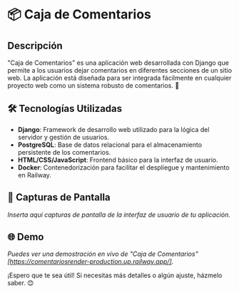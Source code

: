 # 📦 Caja de Comentarios

## Descripción
"Caja de Comentarios" es una aplicación web desarrollada con Django que permite a los usuarios dejar comentarios en diferentes secciones de un sitio web. La aplicación está diseñada para ser integrada fácilmente en cualquier proyecto web como un sistema robusto de comentarios. 💬

## 🛠️ Tecnologías Utilizadas
- **Django**: Framework de desarrollo web utilizado para la lógica del servidor y gestión de usuarios.
- **PostgreSQL**: Base de datos relacional para el almacenamiento persistente de los comentarios.
- **HTML/CSS/JavaScript**: Frontend básico para la interfaz de usuario.
- **Docker**: Contenedorización para facilitar el despliegue y mantenimiento en Railway.

## 📸 Capturas de Pantalla
_Inserta aquí capturas de pantalla de la interfaz de usuario de tu aplicación._

## 🌐 Demo
_Puedes ver una demostración en vivo de "Caja de Comentarios" [https://comentariosrender-production.up.railway.app/]._

¡Espero que te sea útil! Si necesitas más detalles o algún ajuste, házmelo saber. 😊
